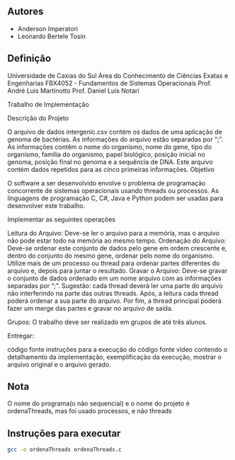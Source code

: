 ## Autores ##

* Anderson Imperatori
* Leonardo Bertele Tosin

## Definição ##

Universidade de Caxias do Sul
Área do Conhecimento de Ciências Exatas e Engenharias
FBX4052 - Fundamentos de Sistemas Operacionais
Prof. André Luis Martinotto
Prof. Daniel Luis Notari

Trabalho de Implementação

Descrição do Projeto

O arquivo de dados intergenic.csv contém os dados de uma aplicação de genoma de bactérias. As informações do arquivo estão separadas por “;”. As informações contêm o nome do organismo, nome do gene, tipo do organismo, família do organismo, papel biológico, posição inicial no genoma, posição final no genoma e a sequência de DNA. Este arquivo contém dados repetidos para as cinco primeiras informações.
Objetivo

O software a ser desenvolvido envolve o problema de programação concorrente de sistemas operacionais usando threads ou processos. As linguagens de programação C, C#, Java e Python podem ser usadas para desenvolver este trabalho.

Implementar as seguintes operações

Leitura do Arquivo: Deve-se ler o arquivo para a memória, mas o arquivo não pode estar todo na memória ao mesmo tempo.
Ordenação do Arquivo: Deve-se ordenar este conjunto de dados pelo gene em ordem crescente e, dentro do conjunto do mesmo gene, ordenar pelo nome do organismo. Utilize mais de um processo ou thread para ordenar partes diferentes do arquivo e, depois para juntar o resultado.
Gravar o Arquivo: Deve-se gravar o conjunto de dados ordenado em um nome arquivo com as informações separadas por “;”.
Sugestão: cada thread deverá ler uma parte do arquivo não interferindo na parte das outras threads. Após, a leitura cada thread poderá ordenar a sua parte do arquivo. Por fim, a thread principal poderá fazer um merge das partes e gravar no arquivo de saída.

Grupos: O trabalho deve ser realizado em grupos de até três alunos.

Entregar:

código fonte
instruções para a execução do código fonte
vídeo contendo o detalhamento da implementação, exemplificação da execução, mostrar o arquivo original e o arquivo gerado.

## Nota ##

O nome do programa(o não sequencial) e o nome do projeto é ordenaThreads, mas foi usado processos, e não threads

## Instruções para executar ##

```bash
gcc -o ordenaThreads ordenaThreads.c
```
